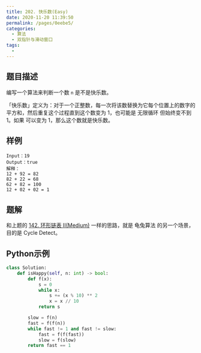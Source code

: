 ```yaml
---
title: 202. 快乐数(Easy)
date: 2020-11-20 11:39:50
permalink: /pages/0eebe5/
categories:
  - 算法
  - 双指针与滑动窗口
tags:
  - 
---
```


## 题目描述

编写一个算法来判断一个数 `n` 是不是快乐数。

「快乐数」定义为：对于一个正整数，每一次将该数替换为它每个位置上的数字的平方和，然后重复这个过程直到这个数变为 1，也可能是 无限循环 但始终变不到 1。如果 可以变为  1，那么这个数就是快乐数。

## 样例

```
Input：19
Output：true
解释：
12 + 92 = 82
82 + 22 = 68
62 + 82 = 100
12 + 02 + 02 = 1
```

## 题解

和上题的 [142. 环形链表 II(Medium)](/pages/4d5b0f/) 一样的思路，就是 龟兔算法 的另一个场景，目的是 Cycle Detect。

## Python示例

```python
class Solution:
    def isHappy(self, n: int) -> bool:
        def f(x):
            s = 0
            while x:
                s += (x % 10) ** 2
                x = x // 10
            return s

        slow = f(n)
        fast = f(f(n))
        while fast != 1 and fast != slow:
            fast = f(f(fast))
            slow = f(slow)
        return fast == 1
```




